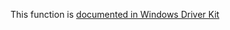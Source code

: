 This function is [documented in Windows Driver Kit](https://learn.microsoft.com/en-us/windows-hardware/drivers/ddi/ntifs/nf-ntifs-zwdeletefile)
